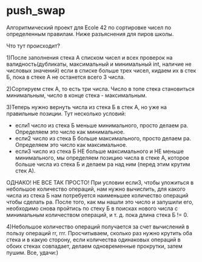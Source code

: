 # push_swap
Алгоритмический проект для Ecole 42 по сортировке чисел по определенным правилам. Ниже разъяснения для пиров школы.

Что тут происходит?

1)После заполнения стека А списком чисел и всех проверок на валидность(дубликаты, максимальный и минимальный int, наличие не числовых значений) если в списке больше трех чисел, кидаем их в стек Б, пока в стеке А не останется всего 3 числа.

2)Сортируем стек А, то есть три числа. Число в топе стека становиться минимальным, число в конце стека - максимальным.

3)Теперь нужно вернуть числа из стека Б в стек А, но уже на правильные позиции. Тут несколько условий:

- если1 число из стека Б меньше минимального, просто делаем pa. Определяем это число как минимальное.
- если2 число из стека Б больше максимального, просто делаем pa. Определяем это число как максимальное.
- если3 число из стека Б НЕ больше максимального и НЕ меньше минимального, мы определяем позицию числа в стеке А, которое больше числа из стека Б и делаем pa над ним (перед этим крутим стек А).

ОДНАКО! НЕ ВСЕ ТАК ПРОСТО! При условии если3, чтобы уложиться в небольшое количество операций, нам нужно вычислить, для какого числа из стека Б нам потребуется наименьшее количество операций чтобы сделать pa. После того, как мы нашли это число и запушили его, необходимо снова пройтись по стеку Б в поисках нового числа с минимальным количеством операций, и т. д. пока длина стека Б != 0.

4)Небольшое количество операций получается за счет вычислений в пользу операций rr, rrr. Просчитываем, сколько раз нужно крутить оба стека и в какую сторону, если количества одинаковых операций в обоих стеках совпадает, делаем одновременные прокрутки, затем пушим.
Все, удачи:)
